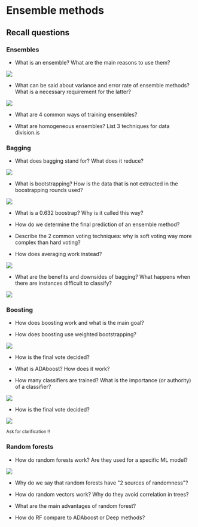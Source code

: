 # Ensemble methods 

## Recall questions
   
### Ensembles

- What is an ensemble? What are the main reasons to use them?

![](./static/ML/ens1.png)

- What can be said about variance and error rate of ensemble methods? What is a necessary requirement for the latter?

![](./static/ML/ens2.png)

- What are 4 common ways of training ensembles?

- What are homogeneous ensembles? List 3 techniques for data division.is 

### Bagging

- What does bagging stand for? What does it reduce?

![](./static/ML/ens3.png)

- What is bootstrapping? How is the data that is not extracted in the boostrapping rounds used?

![](./static/ML/ens4.png)

- What is a 0.632 boostrap? Why is it called this way?

- How do we determine the final prediction of an ensemble method?

- Describe the 2 common voting techniques: why is soft voting way more complex than hard voting?

- How does averaging work instead?

![](./static/ML/ens5.png)

- What are the benefits and downsides of bagging? What happens when there are instances difficult to classify?

![](./static/ML/ens6.png)

### Boosting

- How does boosting work and what is the main goal?

- How does boosting use weighted bootstrapping?

![](./static/ML/ens7.png)

- How is the final vote decided?

- What is ADAboost? How does it work?

- How many classifiers are trained? What is the importance (or authority) of a classifier?

![](./static/ML/ens8.png)

- How is the final vote decided?

![](./static/ML/ens9.png)

<small> Ask for clarification !! </small>

### Random forests

- How do random forests work? Are they used for a specific ML model?

![](./static/ML/ens10.png)

- Why do we say that random forests have "2 sources of randomness"?

- How do random vectors work? Why do they avoid correlation in trees?

- What are the main advantages of random forest?

- How do RF compare to ADAboost or Deep methods?
